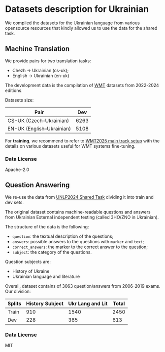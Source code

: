 # Datasets description for Ukrainian

We compiled the datasets for the Ukrainian language from various opensource resources that kindly allowed us to use the data for the shared task.

## Machine Translation

We provide pairs for two translation tasks:
* Chezh -> Ukrainian (cs-uk);
* English -> Ukrainian (en-uk)

The development data is the compilation of [WMT](https://www2.statmt.org/wmt25/index.html) datasets from 2022-2024 editions.

Datasets size:

|        Pair        | Dev  |
|--------------------|------|
| CS-UK (Czech–Ukrainian)   | 6263 |
| EN-UK (English–Ukrainian) | 5108 |

For **training**, we recommend to refer to [WMT2025 main track setup](https://www2.statmt.org/wmt25/mtdata/) with the details on various datasets useful for WMT systems fine-tuning.

### Data License

Apache-2.0

## Question Answering

We re-use the data from [UNLP2024 Shared Task](https://github.com/unlp-workshop/unlp-2024-shared-task) dividing it into train and dev sets.

The original dataset contains machine-readable questions and answers from Ukrainian External independent testing (called ЗНО/ZNO in Ukrainian).

The structure of the data is the following:
* `question`: the textual description of the questions;
* `answers`: possible answers to the questions with `marker` and `text`;
* `correct_answers`: the marker to the correct answer to the question;
* `subject`: the category of the questions.

Question subjects are:
* History of Ukraine
* Ukrainian language and literature

Overall, dataset contains of 3063 question/answers from 2006-2019 exams. Our division:

|        Splits        | History Subject  | Ukr Lang and Lit | Total |
|--------------------|------|------|------|
| Train   | 910 | 1540 | 2450 |
| Dev | 228 | 385 | 613 |

### Data License

MIT
